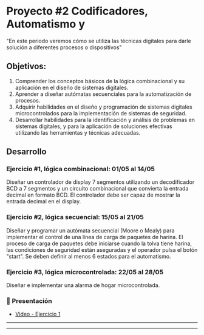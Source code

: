 # Proyecto #2 Codificadores, Automatismo y
"En este periodo veremos cómo se utiliza las técnicas digitales para darle solución
a diferentes procesos o dispositivos"

## Objetivos:

1. Comprender los conceptos básicos de la lógica combinacional y su
aplicación en el diseño de sistemas digitales.
2. Aprender a diseñar autómatas secuenciales para la automatización de
procesos.
3. Adquirir habilidades en el diseño y programación de sistemas digitales
microcontrolados para la implementación de sistemas de seguridad.
4. Desarrollar habilidades para la identificación y análisis de problemas en
sistemas digitales, y para la aplicación de soluciones efectivas utilizando las
herramientas y técnicas adecuadas.

## Desarrollo

### Ejercicio #1, lógica combinacional: 01/05 al 14/05
Diseñar un controlador de display 7 segmentos utilizando un decodificador
BCD a 7 segmentos y un circuito combinacional que convierta la entrada
decimal en formato BCD. El controlador debe ser capaz de mostrar la entrada
decimal en el display.
### Ejercicio #2, lógica secuencial: 15/05 al 21/05
Diseñar y programar un autómata secuencial (Moore o Mealy) para
implementar el control de una línea de carga de paquetes de harina. El
proceso de carga de paquetes debe iniciarse cuando la tolva tiene harina, las
condiciones de seguridad están aseguradas y el operador pulsa el botón
"start". Se deben definir al menos 6 estados para el automatismo.
### Ejercicio #3, lógica microcontrolada: 22/05 al 28/05
Diseñar e implementar una alarma de hogar microcontrolada.

### 🎥 Presentación

<!-- YT:START -->
- [Video - Ejercicio 1][video1]

<!-- YT:END -->


---
[video1]: https://www.youtube.com/watch?v=ATg1RMdD05E

---